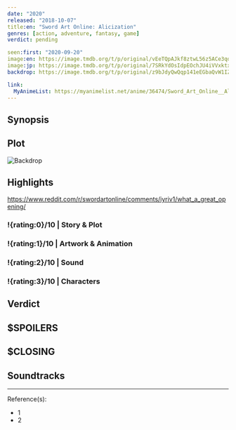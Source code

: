 ```yaml
---
date: "2020"
released: "2018-10-07"
title:en: "Sword Art Online: Alicization"
genres: [action, adventure, fantasy, game]
verdict: pending

seen:first: "2020-09-20"
image:en: https://image.tmdb.org/t/p/original/vEeTQpAJkf8ztwL56z5ACe3qd7E.jpg
image:jp: https://image.tmdb.org/t/p/original/7SRkYdOsIdpEOchJU4iVVxktxtE.jpg
backdrop: https://image.tmdb.org/t/p/original/z9bJdyQwQqp141eEGbaQvW1IZhR.jpg

link:
  MyAnimeList: https://myanimelist.net/anime/36474/Sword_Art_Online__Alicization
---
```



## Synopsis

## Plot

![Backdrop]()

## Highlights

<https://www.reddit.com/r/swordartonline/comments/iyriv1/what_a_great_opening/>

### !{rating:0}/10 | Story & Plot

### !{rating:1}/10 | Artwork & Animation

### !{rating:2}/10 | Sound

### !{rating:3}/10 | Characters

## Verdict

## $SPOILERS

## $CLOSING

## Soundtracks

***
Reference(s):

- 1
- 2
